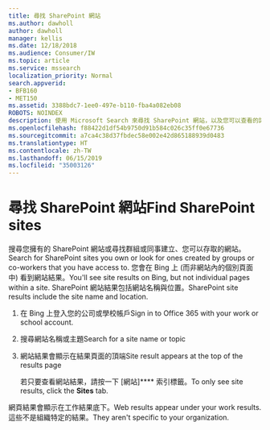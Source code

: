 ```yaml
---
title: 尋找 SharePoint 網站
ms.author: dawholl
author: dawholl
manager: kellis
ms.date: 12/18/2018
ms.audience: Consumer/IW
ms.topic: article
ms.service: mssearch
localization_priority: Normal
search.appverid:
- BFB160
- MET150
ms.assetid: 3388bdc7-1ee0-497e-b110-fba4a082eb08
ROBOTS: NOINDEX
description: 使用 Microsoft Search 來尋找 SharePoint 網站，以及您可以查看的詳細資料。
ms.openlocfilehash: f88422d1df54b9750d91b584c026c35ff0e67736
ms.sourcegitcommit: a7ca4c38d37fbdec58e002e42d865188939d0483
ms.translationtype: HT
ms.contentlocale: zh-TW
ms.lasthandoff: 06/15/2019
ms.locfileid: "35003126"
---
```

# <a name="find-sharepoint-sites"></a><span data-ttu-id="1b204-103">尋找 SharePoint 網站</span><span class="sxs-lookup"><span data-stu-id="1b204-103">Find SharePoint sites</span></span>

<span data-ttu-id="1b204-104">搜尋您擁有的 SharePoint 網站或尋找群組或同事建立、您可以存取的網站。</span><span class="sxs-lookup"><span data-stu-id="1b204-104">Search for SharePoint sites you own or look for ones created by groups or co-workers that you have access to.</span></span> <span data-ttu-id="1b204-105">您會在 Bing 上 (而非網站內的個別頁面中) 看到網站結果。</span><span class="sxs-lookup"><span data-stu-id="1b204-105">You'll see site results on Bing, but not individual pages within a site.</span></span> <span data-ttu-id="1b204-106">SharePoint 網站結果包括網站名稱與位置。</span><span class="sxs-lookup"><span data-stu-id="1b204-106">SharePoint site results include the site name and location.</span></span>
  
1. <span data-ttu-id="1b204-107">在 Bing 上登入您的公司或學校帳戶</span><span class="sxs-lookup"><span data-stu-id="1b204-107">Sign in to Office 365 with your work or school account.</span></span>
    
2. <span data-ttu-id="1b204-108">搜尋網站名稱或主題</span><span class="sxs-lookup"><span data-stu-id="1b204-108">Search for a site name or topic</span></span>
    
3. <span data-ttu-id="1b204-109">網站結果會顯示在結果頁面的頂端</span><span class="sxs-lookup"><span data-stu-id="1b204-109">Site result appears at the top of the results page</span></span>
    
    <span data-ttu-id="1b204-110">若只要查看網站結果，請按一下 [網站]\*\*\*\* 索引標籤。</span><span class="sxs-lookup"><span data-stu-id="1b204-110">To only see site results, click the **Sites** tab.</span></span> 
    
<span data-ttu-id="1b204-111">網頁結果會顯示在工作結果底下。</span><span class="sxs-lookup"><span data-stu-id="1b204-111">Web results appear under your work results.</span></span> <span data-ttu-id="1b204-112">這些不是組織特定的結果。</span><span class="sxs-lookup"><span data-stu-id="1b204-112">They aren't specific to your organization.</span></span>
